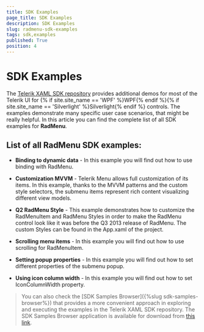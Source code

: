 ```yaml
---
title: SDK Examples
page_title: SDK Examples
description: SDK Examples
slug: radmenu-sdk-examples
tags: sdk,examples
published: True
position: 4
---
```


# SDK Examples

The [Telerik XAML SDK repository](https://github.com/telerik/xaml-sdk/tree/master/) provides additional demos for most of the Telerik UI for {% if site.site_name == 'WPF' %}WPF{% endif %}{% if site.site_name == 'Silverlight' %}Silverlight{% endif %} controls. The examples demonstrate many specific user case scenarios, that might be really helpful. In this article you can find the complete list of all SDK examples for __RadMenu__.

## List of all RadMenu SDK examples:

* __Binding to dynamic data__ - In this example you will find out how to use binding with RadMenu.

* __Customization MVVM__ - Telerik Menu allows full customization of its items. In this example, thanks to the MVVM patterns and the custom style selectors, the submenu items represent rich content visualizing different view models.

* __Q2 RadMenu Style__ - This example demonstrates how to customize the RadMenuItem and RadMenu Styles in order to make the RadMenu control look like it was before the Q3 2013 release of RadMenu. The custom Styles can be found in the App.xaml of the project.

* __Scrolling menu items__ - In this example you will find out how to use scrolling for RadMenuItem.

* __Setting popup properties__ - In this example you will find out how to set different properties of the submenu popup.

* __Using icon column width__ - In this example you will find out how to set IconColumnWidth property.

>You can also check the [SDK Samples Browser]({%slug sdk-samples-browser%}) that provides a more convenient approach in exploring and executing the examples in the Telerik XAML SDK repository. The SDK Samples Browser application is available for download from [this link](http://demos.telerik.com/xaml-sdkbrowser/).